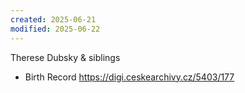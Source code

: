 ```yaml
---
created: 2025-06-21
modified: 2025-06-22
---
```


Therese Dubsky & siblings

- Birth Record <https://digi.ceskearchivy.cz/5403/177>
